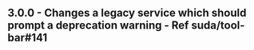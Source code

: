 ## 3.0.0 - Changes a legacy service which should prompt a deprecation warning - Ref suda/tool-bar#141
